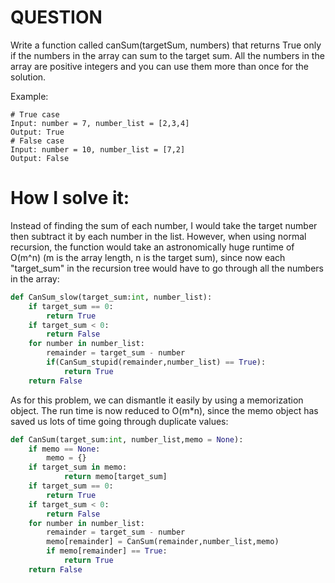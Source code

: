 # QUESTION
Write a function called canSum(targetSum, numbers) that returns True only if the numbers in the array can sum to the target sum. All the numbers in the array are positive integers and you can use them more than once for the solution.

Example:
```
# True case
Input: number = 7, number_list = [2,3,4]
Output: True
# False case
Input: number = 10, number_list = [7,2]
Output: False
```

# How I solve it:

Instead of finding the sum of each number, I would take the target number then subtract it by each number in the list. However, when using normal recursion, the function would take an astronomically huge runtime of O(m^n) (m is the array length, n is the target sum), since now each "target_sum" in the recursion tree would have to go through all the numbers in the array:

```python
def CanSum_slow(target_sum:int, number_list):
    if target_sum == 0:
        return True
    if target_sum < 0:
        return False
    for number in number_list:
        remainder = target_sum - number
        if(CanSum_stupid(remainder,number_list) == True):
            return True
    return False
```

As for this problem, we can dismantle it easily by using a memorization object. The run time
is now reduced to O(m*n), since the memo object has saved us lots of time going through duplicate values:

```python
def CanSum(target_sum:int, number_list,memo = None):
    if memo == None:
        memo = {}
    if target_sum in memo:
            return memo[target_sum]
    if target_sum == 0:
        return True
    if target_sum < 0:
        return False
    for number in number_list:
        remainder = target_sum - number
        memo[remainder] = CanSum(remainder,number_list,memo)
        if memo[remainder] == True:
            return True
    return False
```
